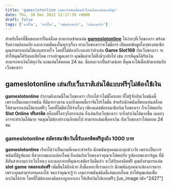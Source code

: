 ```yaml
---
title: 'gameslotonline เกมการพนันที่คนทั่วโลกเลือกเล่นมากที่สุด'
date: Thu, 30 Dec 2021 12:17:39 +0000
draft: false
tags: ['คาสิโน', 'คาสิโน', 'สมัครบาคาร่า', 'เล่นบาคาร่า']
---
```


สำหรับใครที่ชื่นชอบการปั่นสล็อต สามารถเข้ามาเล่น [**gameslotonline**](/archives/) ได้ง่ายๆที่เว็บของเรา พร้อมรับความปลอดภัย และความมั่นคงในทุกๆเรื่อง ทางเว็บของเราจะไม่มีการ เปิดเผยข้อมูลใดๆของสมาชิก คุณสามารถเล่นได้แบบสบายใจ โดยที่ไม่ต้องกังวลเลยว่าถ้าเล่น **Game Slot168** กับเว็บของเรา จะทำให้คุณได้รับผลเสียไหม เรากล้าพูดเลยว่า คุณมีแต่จะได้สิ่งดีๆกลับไป เช่น การที่คุณได้รับเงิน สามารถหาเงินได้ทุกวัน แถมเล่นได้ตลอด 24 ชม. นี่แหละจะเป็นส่วนน้อย ที่คุณจะได้เมื่อเข้ามาเล่นกับเว็บของเรา

**gameslotonline เล่นกับเว็บเราสิเล่นได้แบบฟรีๆไม่ต้องใช้เงิน**
---------------------------------------------------------------

**gameslotonline** ถ้าถามถึงเกมนี้ในเว็บของเรา เรียกได้ว่าไม่มีใครเลย ที่ไม่รู้จักกับเว็บชนิดนี้ เพราะเป็นเกมการพนัน ที่มีมายาวนาน และยิ่งตอนนี้เราจัดโปรโมชั่น สำหรับนักพนันที่ชอบเล่นสล็อต ให้สามารถเล่นได้แบบฟรีๆ โดยที่ไม่มีค่าใช้จ่ายใดๆ เพียงแค่สมัครสมาชิกกับเว็บของเรา ก็จะได้พบกับ **Slot Online ฟรีเครดิต** สล็อตที่ใครๆก็อยากเล่น ยิ่งเล่นกับเว็บของเรา จะยิ่งทำเงินได้มากขึ้น เผลอๆอาจจะทำเงินได้มาก จนคุณไม่ต้องทำงานอีกต่อไป สามารถเล่นเพื่อหาเงิน กับเว็บของเราได้ตลอด 24 ชม.

### **gameslotonline สมัครสมาชิกวันนี้รับเครดิตฟรีสูงถึง 1000 บาท**

**gameslotonline** เรียกได้ว่าเป็นเกมที่เหมาะสำหรับ นักพนันทุกคนและทุกช่วงวัย เพราะเป็นการพนันที่มีรูปแบบ ที่สวยงามและแปลกใหม่ ยิ่งเล่นกับเว็บของเราคุณจะได้พบกับ รูปแบบของการ์ตูน ที่มีสีสันสวยงามกว่าเว็บไหนๆ และนอกจากที่คุณจะสมัครวันนี้แล้ว จะได้รับเครดิตฟรี คุณยังสามารถเล่น **slot game** **ทดลองเล่นฟรี** เพิ่มขึ้นได้อีกด้วย สิ่งนี้แหละที่เรามองว่า นักพนันทุกคนจะต้องการมาก เพราะคุณสามารถทดลองได้ จนกว่าคุณจะรู้ว่า เกมการพนันชนิดนี้เล่นแบบไหน ทำให้คุณเล่นเพื่อหาเงินได้ง่าย โดยที่ไม่ต้องลองผิดลองถูกเอาเอง ให้เสียเงินไปแบบฟรีๆ \[ux\_image id="2427"\]